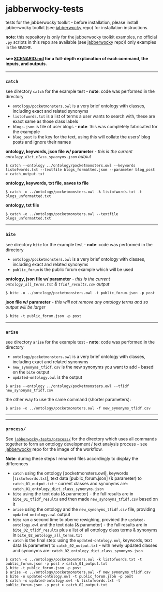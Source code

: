 # jabberwocky-tests
tests for the jabberwocky toolkit - before installation, please install jabberwocky toolkit (see [jabberwocky](https://github.com/sap218/jabberwocky) repo) for installation instructions. 

**note**: this repository is only for the jabberwocky toolkit examples, no official `.py` scripts in this repo are available (see [jabberwocky](https://github.com/sap218/jabberwocky) repo)! only examples in the `README`.

#### see [**SCENARIO.md**](https://github.com/sap218/jabberwocky-tests/blob/master/SCENARIO.md) for a full-depth explanation of each command, the inputs, and outputs.

---

### `catch`
see directory `catch` for the example test - **note**: code was performed in the directory
* `ontology/pocketmonsters.owl` is a very brief ontology with classes, including exact and related synonyms
* `listofwords.txt` is a list of terms a user wants to search with, these are exact same as those class labels
* `blogs.json` is file of user blogs - **note**: this was completely fabricated for the exampple
* `blog_post` is the key for the text, using this will collate the users' blog posts and ignore their names

**ontology, keywords, json file w/ parameter** - *this is the current `ontology_dict_class_synonyms.json` output* 

`$ catch --ontology ../ontology/pocketmonsters.owl --keywords listofwords.txt --textfile blogs_formatted.json --parameter blog_post > catch_output.txt`

**ontology, keywords, txt file, saves to file**

`$ catch -o ../ontology/pocketmonsters.owl -k listofwords.txt -t blogs_unformatted.txt`

**ontology, txt file**

`$ catch -o ../ontology/pocketmonsters.owl --textfile blogs_unformatted.txt`


---


### `bite`
see directory `bite` for the example test - **note**: code was performed in the directory
* `ontology/pocketmonsters.owl` is a very brief ontology with classes, including exact and related synonyms
* `public_forum` is the public forum example which will be used

**ontology, json file w/ parameter** - *this is the current `ontology_all_terms.txt` & `tfidf_results.csv` output* 

`$ bite -o ../ontology/pocketmonsters.owl -t public_forum.json -p post`

**json file w/ parameter** - *this will not remove any ontology terms and so output will be larger*

`$ bite -t public_forum.json -p post`


---


### `arise`
see directory `arise` for the example test - **note**: code was performed in the directory
* `ontology/pocketmonsters.owl` is a very brief ontology with classes, including exact and related synonyms
* `new_synonyms_tfidf.csv` is the new synonyms you want to add - based on the `bite` output
* `updated-ontology.owl` is the output 

`$ arise --ontology ../ontology/pocketmonsters.owl --tfidf new_synonyms_tfidf.csv`

the other way to use the same command (shorter parameters): 

`$ arise -o ../ontology/pocketmonsters.owl -f new_synonyms_tfidf.csv`


---
---


### `process/`
See [`jabberwocky-tests/process/`](https://github.com/sap218/jabberwocky-tests/tree/master/process) for the directory which uses all commands together to form an ontology development / text analysis process - see [jabberwocky](https://github.com/sap218/jabberwocky) repo for the image of the workflow.

**Note**: during these steps I renamed files accordingly to display the differences
* `catch` using the ontology [pocketmonsters.owl], keywords [`listofwords.txt`], text data [public_forum.json] (& parameter) to `catch_01_output.txt` - current classes and synonyms are: `catch_01_ontology_dict_class_synonyms.json`
* `bite` using the text data (& parameter) - the full results are in `bite_01_tfidf_results` and then made `new_synonyms_tfidf.csv` based on it
* `arise` using the ontology and the `new_synonyms_tfidf.csv` file, providing `updated-ontology.owl` output
* `bite` ran a second time to oberve rewighing, provided the `updated-ontology.owl` and the text data (& parameter) - the full results are in `bite_02_tfidf_results` plus a list of all ontology class terms & synonyms in `bite_02_ontology_all_terms.txt`
* `catch` is the final step: using the `updated-ontology.owl`, keywords, text data (& parameter) to `catch_02_output.txt` - with newly updated classes and synonyms are: `catch_02_ontology_dict_class_synonyms.json`

```
$ catch -o ../ontology/pocketmonsters.owl -k listofwords.txt -t public_forum.json -p post > catch_01_output.txt
$ bite -t public_forum.json -p post
$ arise -o ../ontology/pocketmonsters.owl -f new_synonyms_tfidf.csv 
$ bite -o updated-ontology.owl -t public_forum.json -p post
$ catch -o updated-ontology.owl -k listofwords.txt -t public_forum.json -p post > catch_02_output.txt
```
